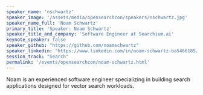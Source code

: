 ```yaml
---
speaker_name: 'nschwartz'
speaker_image: '/assets/media/opensearchcon/speakers/nschwartz.jpg'
speaker_name_full: 'Noam Schwartz'
primary_title: 'Speaker: Noam Schwartz'
speaker_title_and_company: 'Software Engineer at Searchium.ai'
keynote_speaker: false
speaker_github: "https://github.com/noamschwartz"
speaker_linkedin: "https://www.linkedin.com/in/noam-schwartz-ba5466185/"
session_track: "Search"
permalink: '/events/opensearchcon/noam-schwartz.html'
---
```


Noam is an experienced software engineer specializing in building search applications designed for vector search workloads.

